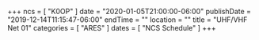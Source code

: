 +++
ncs = [ "K0OP" ]
date = "2020-01-05T21:00:00-06:00"
publishDate = "2019-12-14T11:15:47-06:00"
endTime = ""
location = ""
title = "UHF/VHF Net 01"
categories = [ "ARES" ]
dates = [ "NCS Schedule" ]
+++
